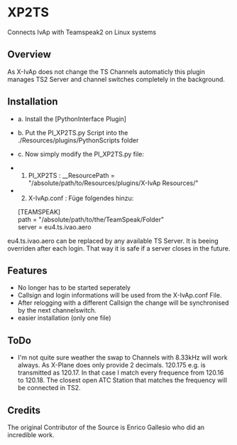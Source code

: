 # XP2TS
Connects IvAp with Teamspeak2 on Linux systems

## Overview
As X-IvAp does not change the TS Channels automaticly this plugin manages TS2 Server and channel switches completely in the background.

## Installation

- a. Install the [PythonInterface Plugin]
- b. Put the PI_XP2TS.py Script into the ./Resources/plugins/PythonScripts folder
- c. Now simply modify the PI_XP2TS.py file:
-  1. PI_XP2TS    : __ResourcePath = "/absolute/path/to/Resources/plugins/X-IvAp Resources/"
-  2. X-IvAp.conf : Füge folgendes hinzu:

    [TEAMSPEAK]<br />
    path = "/absolute/path/to/the/TeamSpeak/Folder"<br />
    server = eu4.ts.ivao.aero <br />

eu4.ts.ivao.aero can be replaced by any available TS Server. It is beeing overriden after each login. That way it is safe if a server closes in the future.

## Features
- No longer has to be started seperately
- Callsign and login informations will be used from the X-IvAp.conf File.
- After relogging with a different Callsign the change will be synchronised by the next channelswitch.
- easier installation (only one file)

## ToDo
- I'm not quite sure weather the swap to Channels with 8.33kHz will work always. As X-Plane does only provide 2 decimals. 120.175 e.g. is transmitted as 120.17. In that case I match every frequence from 120.16 to 120.18. The closest open ATC Station that matches the frequency will be connected in TS2.

## Credits
The original Contributor of the Source is Enrico Gallesio who did an incredible work. 
